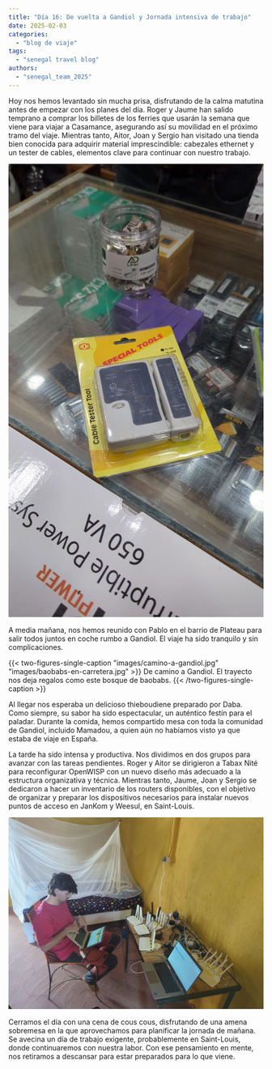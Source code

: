 ```yaml
---
title: "Día 16: De vuelta a Gandiol y Jornada intensiva de trabajo"
date: 2025-02-03
categories:  
  - "blog de viaje"  
tags:  
  - "senegal travel blog"  
authors:  
  - "senegal_team_2025"  
---
```


Hoy nos hemos levantado sin mucha prisa, disfrutando de la calma matutina antes de empezar con los planes del día. Roger y Jaume han salido temprano a comprar los billetes de los ferries que usarán la semana que viene para viajar a Casamance, asegurando así su movilidad en el próximo tramo del viaje. Mientras tanto, Aitor, Joan y Sergio han visitado una tienda bien conocida para adquirir material imprescindible: cabezales ethernet y un tester de cables, elementos clave para continuar con nuestro trabajo.

![compras en Dakar](images/compra_dakar.jpg "Compras Nerd en Dakar")

A media mañana, nos hemos reunido con Pablo en el barrio de Plateau para salir todos juntos en coche rumbo a Gandiol. El viaje ha sido tranquilo y sin complicaciones.


{{< two-figures-single-caption "images/camino-a-gandiol.jpg" "images/baobabs-en-carretera.jpg" >}}
De camino a Gandiol. El trayecto nos deja regalos como este bosque de baobabs.
{{< /two-figures-single-caption >}}

Al llegar nos esperaba un delicioso thieboudiene preparado por Daba. Como siempre, su sabor ha sido espectacular, un auténtico festín para el paladar. Durante la comida, hemos compartido mesa con toda la comunidad de Gandiol, incluido Mamadou, a quien aún no habíamos visto ya que estaba de viaje en España.

La tarde ha sido intensa y productiva. Nos dividimos en dos grupos para avanzar con las tareas pendientes. Roger y Aitor se dirigieron a Tabax Nité para reconfigurar OpenWISP con un nuevo diseño más adecuado a la estructura organizativa y técnica. Mientras tanto, Jaume, Joan y Sergio se dedicaron a hacer un inventario de los routers disponibles, con el objetivo de organizar y preparar los dispositivos necesarios para instalar nuevos puntos de acceso en JanKom y Weesul, en Saint-Louis.

![Haciendo un inventario](images/inventario-routers.jpg "Inventariando todos los routers que aún no estaban asignados")

Cerramos el día con una cena de cous cous, disfrutando de una amena sobremesa en la que aprovechamos para planificar la jornada de mañana. Se avecina un día de trabajo exigente, probablemente en Saint-Louis, donde continuaremos con nuestra labor. Con ese pensamiento en mente, nos retiramos a descansar para estar preparados para lo que viene.

